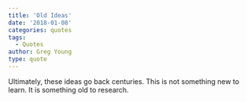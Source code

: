 ```yaml
---
title: 'Old Ideas'
date: '2018-01-08'
categories: quotes
tags:
  - Quotes
author: Greg Young
type: quote
---
```


Ultimately, these ideas go back centuries. This is not something new to learn. It is something old to research.
